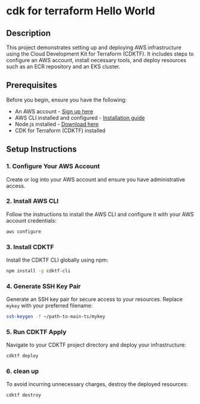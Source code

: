# cdk for terraform Hello World

## Description

This project demonstrates setting up and deploying AWS infrastructure using the Cloud Development Kit for Terraform (CDKTF). It includes steps to configure an AWS account, install necessary tools, and deploy resources such as an ECR repository and an EKS cluster.

## Prerequisites

Before you begin, ensure you have the following:

- An AWS account - [Sign up here](https://aws.amazon.com/)
- AWS CLI installed and configured - [Installation guide](https://docs.aws.amazon.com/cli/latest/userguide/cli-chap-install.html)
- Node.js installed - [Download here](https://nodejs.org/)
- CDK for Terraform (CDKTF) installed

## Setup Instructions

### 1. Configure Your AWS Account

Create or log into your AWS account and ensure you have administrative access.

### 2. Install AWS CLI

Follow the instructions to install the AWS CLI and configure it with your AWS account credentials:

```sh
aws configure
```
### 3. Install CDKTF

Install the CDKTF CLI globally using npm:

```sh
npm install -g cdktf-cli
```

### 4. Generate SSH Key Pair

Generate an SSH key pair for secure access to your resources. Replace `mykey` with your preferred filename:

```sh
ssh-keygen -f ~/path-to-main-ts/mykey
```

### 5. Run CDKTF Apply

Navigate to your CDKTF project directory and deploy your infrastructure:

```sh
cdktf deploy
```

### 6. clean up

To avoid incurring unnecessary charges, destroy the deployed resources:

```sh
cdktf destroy
```

